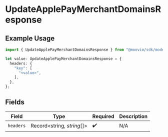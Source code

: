 # UpdateApplePayMerchantDomainsResponse

## Example Usage

```typescript
import { UpdateApplePayMerchantDomainsResponse } from "@moovio/sdk/models/operations";

let value: UpdateApplePayMerchantDomainsResponse = {
  headers: {
    "key": [
      "<value>",
    ],
  },
};
```

## Fields

| Field                      | Type                       | Required                   | Description                |
| -------------------------- | -------------------------- | -------------------------- | -------------------------- |
| `headers`                  | Record<string, *string*[]> | :heavy_check_mark:         | N/A                        |